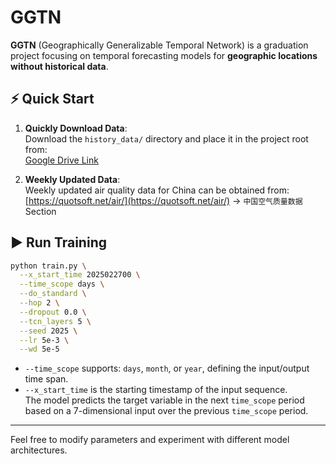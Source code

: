 # GGTN

**GGTN** (Geographically Generalizable Temporal Network) is a graduation project focusing on temporal forecasting models for **geographic locations without historical data**.

## ⚡ Quick Start

1. **Quickly Download Data**:  
   Download the `history_data/` directory and place it in the project root from:  
   [Google Drive Link](https://drive.google.com/file/d/19pbTwdU_hoNw35TnhJjpOOliQP8XoTed/view?usp=drive_link)

2. **Weekly Updated Data**:  
   Weekly updated air quality data for China can be obtained from:  
   [https://quotsoft.net/air/](https://quotsoft.net/air/) → `中国空气质量数据` Section

## ▶️ Run Training

```bash
python train.py \
  --x_start_time 2025022700 \
  --time_scope days \
  --do_standard \
  --hop 2 \
  --dropout 0.0 \
  --tcn_layers 5 \
  --seed 2025 \
  --lr 5e-3 \
  --wd 5e-5
```

- `--time_scope` supports: `days`, `month`, or `year`, defining the input/output time span.
- `--x_start_time` is the starting timestamp of the input sequence.  
  The model predicts the target variable in the next `time_scope` period based on a 7-dimensional input over the previous `time_scope` period.

---

Feel free to modify parameters and experiment with different model architectures.
